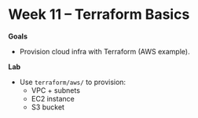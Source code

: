 # Week 11 – Terraform Basics


**Goals**
- Provision cloud infra with Terraform (AWS example).

**Lab**
- Use `terraform/aws/` to provision:
  - VPC + subnets
  - EC2 instance
  - S3 bucket
